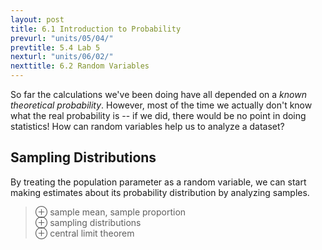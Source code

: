 ```yaml
---
layout: post
title: 6.1 Introduction to Probability
prevurl: "units/05/04/"
prevtitle: 5.4 Lab 5
nexturl: "units/06/02/"
nexttitle: 6.2 Random Variables
---
```

So far the calculations we've been doing have all depended on a *known theoretical probability*. However, most of the time we actually don't know what the real probability is -- if we did, there would be no point in doing statistics! How can random variables help us to analyze a dataset?

## Sampling Distributions
By treating the population parameter as a random variable, we can start making estimates about its probability distribution by analyzing samples.

> ⊕ sample mean, sample proportion  
> ⊕ sampling distributions  
> ⊕ central limit theorem  
